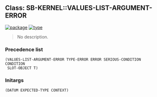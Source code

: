 ## Class: SB-KERNEL::VALUES-LIST-ARGUMENT-ERROR
[![package](https://img.shields.io/badge/Package-SB--KERNEL-5f9ea0.svg?style=social&colorA=999999)](../) [![type](https://img.shields.io/badge/Type-Class-5f9ea0.svg?style=social&colorA=999999)](../#class) 

> No description.

### Precedence list
```
(VALUES-LIST-ARGUMENT-ERROR TYPE-ERROR ERROR SERIOUS-CONDITION CONDITION
 SLOT-OBJECT T)
```
### Initargs
```
(DATUM EXPECTED-TYPE CONTEXT)
```
